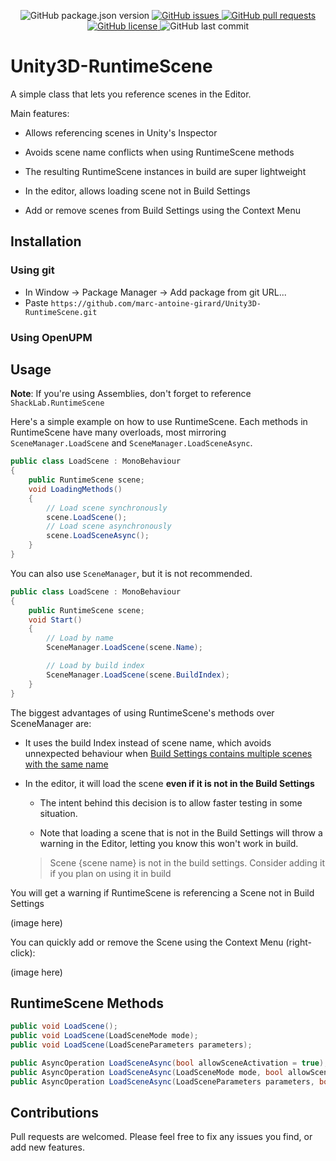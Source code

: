 <p align="center">
    <img alt="GitHub package.json version" src ="https://img.shields.io/github/package-json/v/marc-antoine-girard/Unity3D-RuntimeScene" />
    <a href="https://github.com/marc-antoine-girard/Unity3D-RuntimeScene/issues">
        <img alt="GitHub issues" src ="https://img.shields.io/github/issues/marc-antoine-girard/Unity3D-RuntimeScene" />
    </a>
    <a href="https://github.com/marc-antoine-girard/Unity3D-RuntimeScene/pulls">
        <img alt="GitHub pull requests" src ="https://img.shields.io/github/issues-pr/marc-antoine-girard/Unity3D-RuntimeScene" />
    </a>
    <a href="https://github.com/marc-antoine-girard/Unity3D-RuntimeScene/blob/main/LICENSE.md">
        <img alt="GitHub license" src ="https://img.shields.io/github/license/marc-antoine-girard/Unity3D-RuntimeScene" />
    </a>
    <img alt="GitHub last commit" src ="https://img.shields.io/github/last-commit/marc-antoine-girard/Unity3D-RuntimeScene" />
</p>

# Unity3D-RuntimeScene

A simple class that lets you reference scenes in the Editor.

Main features:

- Allows referencing scenes in Unity's Inspector
  
- Avoids scene name conflicts when using RuntimeScene methods
  
- The resulting RuntimeScene instances in build are super lightweight
  
- In the editor, allows loading scene not in Build Settings
  
- Add or remove scenes from Build Settings using the Context Menu
  

## Installation

### Using git

- In Window -> Package Manager -> Add package from git URL...
- Paste `https://github.com/marc-antoine-girard/Unity3D-RuntimeScene.git`

### Using OpenUPM

## Usage

**Note**: If you're using Assemblies, don't forget to reference `ShackLab.RuntimeScene`

Here's a simple example on how to use RuntimeScene. Each methods in RuntimeScene have many overloads, most mirroring `SceneManager.LoadScene` and `SceneManager.LoadSceneAsync`.

```csharp
public class LoadScene : MonoBehaviour
{
    public RuntimeScene scene;
    void LoadingMethods()
    {
        // Load scene synchronously 
        scene.LoadScene();
        // Load scene asynchronously 
        scene.LoadSceneAsync();
    }
}
```

You can also use `SceneManager`, but it is not recommended.

```csharp
public class LoadScene : MonoBehaviour
{
    public RuntimeScene scene;
    void Start()
    {
        // Load by name
        SceneManager.LoadScene(scene.Name);

        // Load by build index
        SceneManager.LoadScene(scene.BuildIndex);
    }
}
```

The biggest advantages of using RuntimeScene's methods over SceneManager are:

- It uses the build Index instead of scene name, which avoids unnexpected behaviour when [Build Settings contains multiple scenes with the same name](https://docs.unity3d.com/ScriptReference/SceneManagement.SceneManager.LoadScene.html#:~:text=The%20given%20sceneName,the%20full%20path.)
  
- In the editor, it will load the scene **even if it is not in the Build Settings**
  
  - The intent behind this decision is to allow faster testing in some situation.
    
  - Note that loading a scene that is not in the Build Settings will throw a warning in the Editor, letting you know this won't work in build.
    
  
  > Scene {scene name} is not in the build settings. Consider adding it if you plan on using it in build
  

You will get a warning if RuntimeScene is referencing a Scene not in Build Settings

(image here)

You can quickly add or remove the Scene using the Context Menu (right-click):

(image here)

## RuntimeScene Methods

```csharp
public void LoadScene();
public void LoadScene(LoadSceneMode mode);
public void LoadScene(LoadSceneParameters parameters);

public AsyncOperation LoadSceneAsync(bool allowSceneActivation = true);
public AsyncOperation LoadSceneAsync(LoadSceneMode mode, bool allowSceneActivation = true);
public AsyncOperation LoadSceneAsync(LoadSceneParameters parameters, bool allowSceneActivation = true);
```

## Contributions

Pull requests are welcomed. Please feel free to fix any issues you find, or add new features.